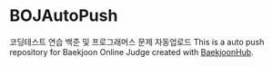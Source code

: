 # BOJAutoPush
코딩테스트 연습
백준 및 프로그래머스 문제 자동업로드
This is a auto push repository for Baekjoon Online Judge created with [BaekjoonHub](https://github.com/BaekjoonHub/BaekjoonHub).
